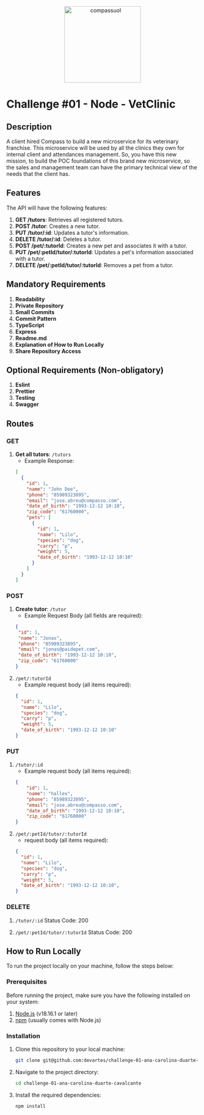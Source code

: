 <div align="center">
<a href="/">
  <img src="https://stc.uol.com/g/sobreuol/images/footer/compass-logo.svg?v=3.9.44" alt="compassuol" width="200">
</a>
</div>

# Challenge #01 - Node - VetClinic

## Description
A client hired Compass to build a new microservice for its veterinary franchise. This microservice
will be used by all the clinics they own for internal client and attendances management.
So, you have this new mission, to build the POC foundations of this brand new microservice,
so the sales and management team can have the primary technical view of the needs
that the client has.

## Features

The API will have the following features:

1. **GET /tutors**: Retrieves all registered tutors.
2. **POST /tutor**: Creates a new tutor.
3. **PUT /tutor/:id**: Updates a tutor's information.
4. **DELETE /tutor/:id**: Deletes a tutor.
5. **POST /pet/:tutorId**: Creates a new pet and associates it with a tutor.
6. **PUT /pet/:petId/tutor/:tutorId**: Updates a pet's information associated with a tutor.
7. **DELETE /pet/:petId/tutor/:tutorId**: Removes a pet from a tutor.

## Mandatory Requirements

1. **Readability**
2. **Private Repository**
3. **Small Commits**
4. **Commit Pattern**
5. **TypeScript**
6. **Express**
7. **Readme.md**
8. **Explanation of How to Run Locally**
9. **Share Repository Access**

## Optional Requirements (Non-obligatory)

1. **Eslint**
2. **Prettier**
3. **Testing**
4. **Swagger**

## Routes

### GET

1. **Get all tutors**: `/tutors`
   - Example Response:
   ```json
   [
     {
       "id": 1,
       "name": "John Doe",
       "phone": "85989323895",
       "email": "jose.abreu@compasso.com",
       "date_of_birth": "1993-12-12 10:10",
       "zip_code": "61760000",
       "pets": [
         {
           "id": 1,
           "name": "Lilo",
           "species": "dog",
           "carry": "p",
           "weight": 5,
           "date_of_birth": "1993-12-12 10:10"
         }
       ]
     }
   ]

### POST

1. **Create tutor**: `/tutor`
   - Example Request Body (all fields are required):
   ```json
   {
    "id": 1,
    "name": "Jonas",
    "phone": "85989323895",
    "email": "jonas@paidepet.com",
    "date_of_birth": "1993-12-12 10:10",
    "zip_code": "61760000"
   }

  2. `/pet/:tutorId`
     - Example request body (all items required):
     ```json
     {
       "id": 1,
       "name": "Lilo",
       "species": "dog",
       "carry": "p",
       "weight": 5,
       "date_of_birth": "1993-12-12 10:10"
     }

### PUT

1. `/tutor/:id`
   - Example request body (all items required):
   ```json
   {
       "id": 1,
       "name": "hallex",
       "phone": "85989323895",
       "email": "jose.abreu@compasso.com",
       "date_of_birth": "1993-12-12 10:10",
       "zip_code": "61760000"
   }

2. `/pet/:petId/tutor/:tutorId`
   -  request body (all items required):
     ```json
   {
       "id": 1,
       "name": "Lilo",
       "species": "dog",
       "carry": "p",
       "weight": 5,
       "date_of_birth": "1993-12-12 10:10",
    }

### DELETE

1. `/tutor/:id`
   Status Code: 200

2. `/pet/:petId/tutor/:tutorId`
   Status Code: 200



## How to Run Locally

To run the project locally on your machine, follow the steps below:

### Prerequisites

Before running the project, make sure you have the following installed on your system:

1. [Node.js](https://nodejs.org/) (v18.16.1 or later)
2. [npm](https://www.npmjs.com/) (usually comes with Node.js)

### Installation

1. Clone this repository to your local machine:

   ```bash
   git clone git@github.com:devartes/challenge-01-ana-carolina-duarte-cavalcante.git

2. Navigate to the project directory:
   
   ```bash
   cd challenge-01-ana-carolina-duarte-cavalcante

3. Install the required dependencies:

   ```bash
   npm install
   

